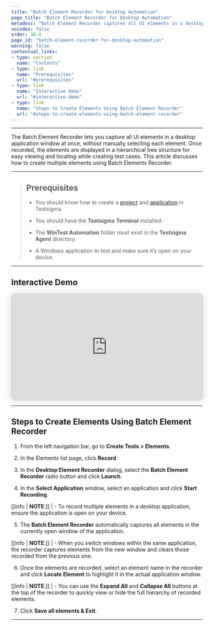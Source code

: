 ```yaml
---
title: "Batch Element Recorder for Desktop Automation"
page_title: "Batch Element Recorder for Desktop Automation"
metadesc: "Batch Element Recorder captures all UI elements in a desktop app window at once and displays them in a tree structure. This article explains how to use it."
noindex: false
order: 30.4
page_id: "batch-element-recorder-for-desktop-automation"
warning: false
contextual_links:
- type: section
  name: "Contents"
- type: link
  name: "Prerequisites"
  url: "#prerequisites"
- type: link
  name: "Interactive Demo"
  url: "#interactive-demo"
- type: link
  name: "Steps to Create Elements Using Batch Element Recorder"
  url: "#steps-to-create-elements-using-batch-element-recorder"
---
```


---

The Batch Element Recorder lets you capture all UI elements in a desktop application window at once, without manually selecting each element. Once recorded, the elements are displayed in a hierarchical tree structure for easy viewing and locating while creating test cases. This article discusses how to create multiple elements using Batch Elements Recorder. 

---

> ## **Prerequisites**
> 
>  - You should know how to create a [project](https://testsigma.com/docs/projects/overview/) and [application](https://testsigma.com/docs/projects/applications/) in Testsigma.
> 
> - You should have the **Testsigma Terminal** installed.
> 
> - The **WinTest Automation** folder must exist in the **Testsigma Agent** directory. 
> 
> - A Windows application to test and make sure it’s open on your device. 

---

## **Interactive Demo**

<div>
  <script async src="https://js.storylane.io/js/v2/storylane.js"></script>
  <div class="sl-embed" style="position:relative;padding-bottom:calc(50.57% + 25px);width:100%;height:0;transform:scale(1)">
    <iframe loading="lazy" class="sl-demo" src="https://app.storylane.io/demo/do1gq6a2hpnl?embed=inline" name="sl-embed" allow="fullscreen" allowfullscreen style="position:absolute;top:0;left:0;width:100%!important;height:100%!important;border:1px solid rgba(63,95,172,0.35);box-shadow: 0px 0px 18px rgba(26, 19, 72, 0.15);border-radius:10px;box-sizing:border-box;"></iframe>
  </div>
</div>

---

## **Steps to Create Elements Using Batch Element Recorder**

1. From the left navigation bar, go to **Create Tests > Elements**.

2. In the Elements list page, click **Record**. 

3. In the **Desktop Element Recorder** dialog, select the **Batch Element Recorder** radio button and click **Launch**.

4. In the **Select Application** window, select an application and click **Start Recording**. 

[[info | **NOTE**:]]
| - To record multiple elements in a desktop application, ensure the application is open on your device.

5. The **Batch Element Recorder** automatically captures all elements in the currently open window of the application. 

[[info | **NOTE**:]]
| - When you switch windows within the same application, the recorder captures elements from the new window and clears those recorded from the previous one.

6. Once the elements are recorded, select an element name in the recorder and click **Locate Element** to highlight it in the actual application window.

[[info | **NOTE**:]]
| - You can use the **Expand All** and **Collapse All** buttons at the top of the recorder to quickly view or hide the full hierarchy of recorded elements. 

7. Click **Save all elements & Exit**. 

---





